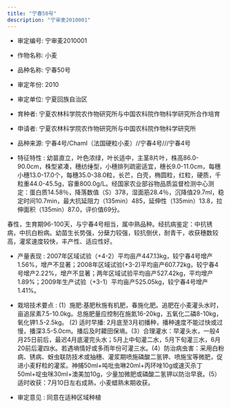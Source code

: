 ```yaml
---
title: "宁春50号"
description: "宁审麦2010001"
---
```

* 审定编号:  宁审麦2010001

*  作物名称:  小麦

*  品种名称:  宁春50号

*  审定年份:  2010

*  审定单位:  宁夏回族自治区

* 育种者:  宁夏农林科学院农作物研究所与中国农科院作物科学研究所合作培育

*  申请者:  宁夏农林科学院农作物研究所与中国农科院作物科学研究所

*  品种来源:  宁春4号/ChamI（法国硬粒小麦）//宁春4号///宁春4号

*  特征特性 : 
幼苗直立，叶色浓绿，叶长适中，主茎8片叶，株高86.0-90.0cm，株型紧凑，穗纺缍型，小穗排列疏密适宜，穗长9.0-11.0cm，每穗小穗13.0-17.0个，每穗35.0-38.0粒，长芒，白壳，椭圆粒，红粒，硬质，千粒重44.0-45.5g，容重800.0g/L。经国家农业部谷物品质监督检测中心测定：蛋白质14.58％，降落数值（S）378，湿面筋28.4％，沉降值29.7ml，稳定时间10.7min，最大抗延阻力（135min）485，延伸性（135min）13.8，拉伸面积（135min）87.0，评价值69分。
春性，生育期96-100天，与宁春4号相当，属中熟品种。经抗病鉴定：中抗锈病，中抗白粉病。幼苗生长势强，分蘖力较强，较抗倒伏，耐青干，收获穗数较高，灌浆速度较快，丰产性、适应性好。

 
*  产量表现 : 
2007年区域试验（+4-2）平均亩产447.13kg，较宁春4号增产1.56%，增产不显著；2008年区域试验(+3-2)平均亩产607.72kg，较宁春4号增产2.22%，增产不显著；两年区域试验平均亩产527.42kg，平均增产1.89%；2009年生产试验（+3-1）平均亩产525.05kg，较宁春4号增产1.41%。

*  栽培技术要点 : 
(1）施肥:基肥秋施有机肥，春施化肥。追肥在小麦灌头水时，亩追尿素7.5-10.0kg。总施肥量应控制在施氮16-20kg，五氧化二磷8-10kg，氧化钾1.5-2.5kg。 (2) 适时早播: 2月底至3月初播种，播种速度不能过快或过慢，播深3.5-5.0cm。播后及时耱田保墒。(3）合理灌水：早灌头水，一般4月25日前后，最迟4月底灌完头水；5月上中旬灌二水，5月下旬灌三水，6月20前后灌四水。若遇墒情好或多雨年份可灌三水。(4）防治病虫害：采用白粉病、锈病、蚜虫联防技术或抽穗、灌浆期喷施磷酸二氢钾、喷施宝等微肥，促进小麦籽粒的灌浆。神捕50ml+吨吡虫啉20ml+丙环唑10g或速灭杀丁50ml+啶虫咪30ml+澳美加10g，少量加微肥或磷酸二氢钾以防治早衰。(5）适时收获：7月10日左右成熟，小麦蜡熟末期收获。

*  审定意见 : 
同意在适种区域种植
